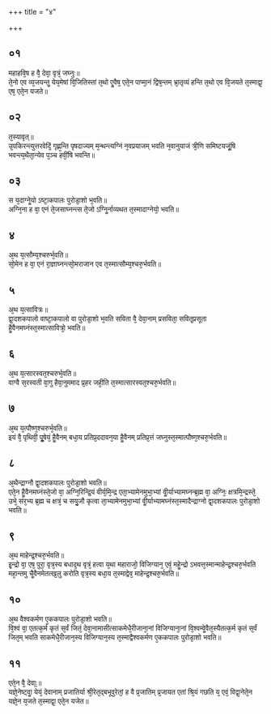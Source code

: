 +++
title = "४"

+++
## ०१
महाहवि᳘ष ह वै᳘ देवा᳘ वृत्रं᳘ जघ्नुः॥  
ते᳘नो एव व्य᳘जयन्तॗ येय᳘मेषां वि᳘जितिस्तां त᳘थो एॗवैष᳘ एते᳘न पाप्मा᳘नं द्विष᳘न्तम् भ्रा᳘तृव्यं हन्ति त᳘थो एव वि᳘जयते त᳘स्माद्वा᳘ एष᳘ एते᳘न यजते॥  
## ०२
त᳘स्यावृत्॥  
उ᳘पकिरन्त्युत्तरवेदिं᳘ गृह्ण᳘न्ति पृषदाज्यम् म᳘न्थन्त्यग्निं न᳘वप्रयाजम् भवति न᳘वानुयाजं त्री᳘णि समिष्टयजूं᳘षि भवन्त्य᳘थैता᳘न्येव प᳘ञ्च हवीं᳘षि भवन्ति॥  
## ०३
स य᳘दाग्नेॗयो ऽष्टा᳘कपालः पुरोडा᳘शो भ᳘वति॥  
अग्नि᳘ना ह वा᳘ एनं ते᳘जसाघ्नन्त्स ते᳘जो ऽग्निॗर्नाव्यथत त᳘स्मादाग्नेयो᳘ भवति॥  
## ४
अ᳘थ य᳘त्सौम्य᳘श्चरुर्भ᳘वति॥  
सो᳘मेन ह वा᳘ एनं रा᳘ज्ञाघ्नन्त्सो᳘मराजान एव त᳘स्मात्सौम्य᳘श्चरु᳘र्भवति॥  
## ५
अ᳘थ य᳘त्सावित्रः॥  
द्वा᳘दशकपालो वाष्टा᳘कपालो वा पुरोडा᳘शो भ᳘वति सविता वै᳘ देवा᳘नाम् प्रसविता᳘ सवितृ᳘प्रसूता हैॗवैनमघ्नंस्त᳘स्मात्सावित्रो᳘ भवति॥  
## ६
अ᳘थ य᳘त्सारस्वत᳘श्चरुर्भ᳘वति॥  
वाग्वै स᳘रस्वती वा᳘गु हैवा᳘नुममाद प्र᳘हर जही᳘ति त᳘स्मात्सारस्वत᳘श्चरु᳘र्भवति॥  
## ७
अ᳘थ य᳘त्पौष्ण᳘श्चरुर्भ᳘वति॥  
इयं वै᳘ पृथिवी᳘ पूॗषेयं᳘ हैॗवैनम् बधा᳘य प्रतिप्र᳘ददावन᳘या हैॗवैनम् प्रतिप्र᳘त्तं जघ्नुस्त᳘स्मात्पौष्ण᳘श्चरु᳘र्भवति॥  
## ८
अ᳘थैन्द्राग्नौ द्वा᳘दशकपालः पुरोडा᳘शो भवति॥  
एते᳘न हैॗवैनमघ्नंस्ते᳘जो वा᳘ अग्नि᳘रिन्द्रि᳘यं वीर्य᳘मि᳘न्द्र एता᳘भ्यामेनमुभा᳘भ्यां वीॗर्याभ्यामघ्नन्ब्र᳘ह्म वा᳘ अग्निः᳘ क्षत्रमि᳘न्द्रस्ते᳘ उभे᳘ संर᳘भ्य ब्र᳘ह्म च क्षत्रं᳘ च सयु᳘जौ कृत्वा ता᳘भ्यामेनमुभा᳘भ्यां वीॗर्याभ्यामघ्नंस्त᳘स्मादैन्द्राग्नो द्वा᳘दशकपालः पुरोडा᳘शो भवति॥  
## ९
अ᳘थ माहेन्द्र᳘श्चरु᳘र्भवति॥  
इ᳘न्द्रो वा᳘ एष᳘ पुरा᳘ वृत्र᳘स्य बधाद᳘थ वृत्रं᳘ हत्वा य᳘था महाराजो᳘ विजिग्यान᳘ एवं᳘ महेॗन्द्रो ऽभवत्त᳘स्मान्माहेन्द्र᳘श्चरु᳘र्भवति महा᳘न्तमु चैॗवैनमेतत्ख᳘लु करोति वृत्र᳘स्य बधा᳘य त᳘स्माद्वेव᳘ माहेन्द्र᳘श्चरु᳘र्भवति॥  
## १०
अ᳘थ वैश्वकर्मण ए᳘ककपालः पुरोडा᳘शो भवति॥  
वि᳘श्वं वा᳘ एतत्क᳘र्म कृतं स᳘र्वं जितं᳘ देवा᳘नामासीत्साकमेधै᳘रीजाना᳘नां विजिग्याना᳘नां वि᳘श्वम्वेॗवैत᳘स्यैतत्क᳘र्म कृतं स᳘र्वं जित᳘म् भवति साकमेधै᳘रीजान᳘स्य विजिग्यान᳘स्य त᳘स्माद्वैश्वकर्मण ए᳘ककपालः पुरोडा᳘शो भवति॥  
## ११
एते᳘न वै᳘ देवाः᳟॥  
यज्ञे᳘नेष्ट्वाॗ येयं᳘ देवानाम् प्रजातिर्या श्री᳘रेत᳘द्बभूवुरेतां᳘ ह वै प्र᳘जातिम् प्र᳘जायत एतां श्रि᳘यं गछति य᳘ एवं᳘ विद्वा᳘नेते᳘न यज्ञे᳘न य᳘जते त᳘स्माद्वा᳘ एते᳘न यजेत॥  